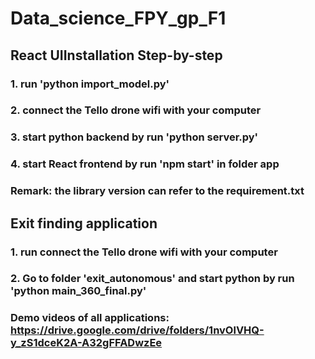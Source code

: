 # Data_science_FPY_gp_F1

## React UIInstallation Step-by-step 

### 1. run 'python import_model.py'

### 2. connect the Tello drone wifi with your computer

### 3. start python backend by run 'python server.py'

### 4. start React frontend by run 'npm start' in folder app

### Remark: the library version can refer to the requirement.txt

## Exit finding application

### 1. run connect the Tello drone wifi with your computer

### 2. Go to folder 'exit_autonomous' and start python by run 'python main_360_final.py'

### Demo videos of all applications: https://drive.google.com/drive/folders/1nvOlVHQ-y_zS1dceK2A-A32gFFADwzEe

